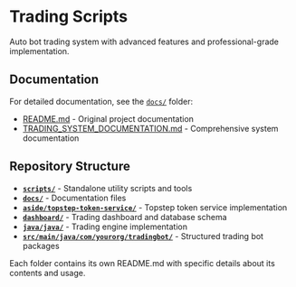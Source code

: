 # Trading Scripts

Auto bot trading system with advanced features and professional-grade implementation.

## Documentation

For detailed documentation, see the [`docs/`](./docs/) folder:

- [README.md](./docs/README.md) - Original project documentation
- [TRADING_SYSTEM_DOCUMENTATION.md](./docs/TRADING_SYSTEM_DOCUMENTATION.md) - Comprehensive system documentation

## Repository Structure

- **[`scripts/`](./scripts/)** - Standalone utility scripts and tools
- **[`docs/`](./docs/)** - Documentation files
- **[`aside/topstep-token-service/`](./aside/topstep-token-service/)** - Topstep token service implementation
- **[`dashboard/`](./dashboard/)** - Trading dashboard and database schema
- **[`java/java/`](./java/java/)** - Trading engine implementation
- **[`src/main/java/com/yourorg/tradingbot/`](./src/main/java/com/yourorg/tradingbot/)** - Structured trading bot packages

Each folder contains its own README.md with specific details about its contents and usage.
